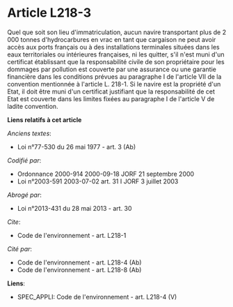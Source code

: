 # Article L218-3

Quel que soit son lieu d'immatriculation, aucun navire transportant plus de 2 000 tonnes d'hydrocarbures en vrac en tant que
cargaison ne peut avoir accès aux ports français ou à des installations terminales situées dans les eaux territoriales ou
intérieures françaises, ni les quitter, s'il n'est muni d'un certificat établissant que la responsabilité civile de son
propriétaire pour les dommages par pollution est couverte par une assurance ou une garantie financière dans les conditions
prévues au paragraphe I de l'article VII de la convention mentionnée à l'article L. 218-1. Si le navire est la propriété d'un
Etat, il doit être muni d'un certificat justifiant que la responsabilité de cet Etat est couverte dans les limites fixées au
paragraphe I de l'article V de ladite convention.

**Liens relatifs à cet article**

_Anciens textes_:

  - Loi n°77-530 du 26 mai 1977 - art. 3 (Ab)

_Codifié par_:

  - Ordonnance 2000-914 2000-09-18 JORF 21 septembre 2000
  - Loi n°2003-591 2003-07-02 art. 31 I JORF 3 juillet 2003

_Abrogé par_:

  - Loi n°2013-431 du 28 mai 2013 - art. 30

_Cite_:

  - Code de l'environnement - art. L218-1

_Cité par_:

  - Code de l'environnement - art. L218-4 (Ab)
  - Code de l'environnement - art. L218-8 (Ab)

**Liens**:

  - SPEC_APPLI: Code de l'environnement - art. L218-4 (V)
